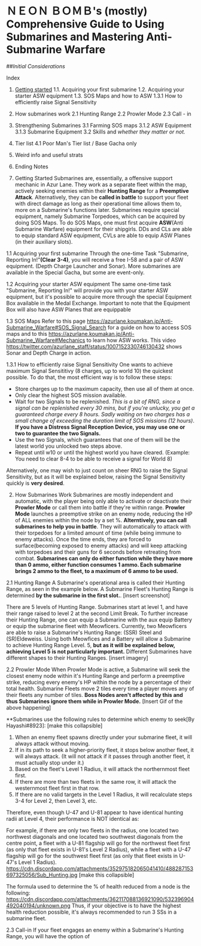 # ＮＥＯＮ ＢＯＭＢ's (mostly) Comprehensive Guide to Using Submarines and Mastering Anti-Submarine Warfare


##_Initial Considerations_

Index

1. [Getting started](#getstart)
  1.1. Acquiring your first submarine
  1.2. Acquiring your starter ASW equipment 
  1.3. SOS Maps and how to ASW
    1.3.1 How to efficiently raise Signal Sensitivity

2. How submarines work
  2.1 Hunting Range
  2.2 Prowler Mode 
  2.3 Call - in

3. Strengthening Submarines
  3.1 Farming SOS maps 
    3.1.2 ASW Equipment
    3.1.3 Submarine Equipment
  3.2 Skills and *whether they matter or not.*

4. Tier list
  4.1 Poor Man's Tier list / Base Gacha only

5. Weird info and useful strats 

6. Ending Notes





1. <a name="getstart">Getting Started</a>
   Submarines are, essentially, a offensive support mechanic in Azur Lane. They work as a separate fleet within the map, actively seeking enemies within their **Hunting Range** for a **Preemptive Attack**. Alternatively, they can be **called in battle** to support your fleet with direct damage as long as their operational time allows them to, more on a Submarine's functions later.
   Submarines require special equipment, namely Submarine Torpedoes, which can be acquired by doing SOS Maps. To do SOS Maps, one must first acquire **ASW**(Anti Submarine Warfare) equipment for their shipgirls. DDs and CLs are able to equip standard ASW equipment, CVLs are able to equip ASW Planes (in their auxiliary slots). 
   
1.1 Acquiring your first submarine
  Through the one-time Task "Submarine, Reporting In!"**(Clear 3-4)**, you will receive a free I-58 and a pair of ASW equipment. (Depth Charge Launcher and Sonar).
  More submarines are available in the Special Gacha, but some are event-only. 
  
1.2 Acquiring your starter ASW equipment
  The same one-time task "Submarine, Reporting In!" will provide you with your starter ASW equipment, but it's possible to acquire more through the special Equipment Box available in the Medal Exchange. Important to note that the Equipment Box will also have ASW Planes that are equippable 
  
 1.3 SOS Maps
  Refer to this page https://azurlane.koumakan.jp/Anti-Submarine_Warfare#SOS_Signal_Search for a guide on how to access SOS maps and to this https://azurlane.koumakan.jp/Anti-Submarine_Warfare#Mechanics to learn how ASW works. This video https://twitter.com/azurlane_staff/status/1007152330746130432 shows Sonar and Depth Charge in action. 
  
 1.3.1 How to efficiently raise Signal Sensitivity
  One wants to achieve maximum Signal Sensititivy (8 charges, up to world 10) the quickest possible. To do that, the most efficient way is to follow these steps:
  - Store charges up to the maximum capacity, then use all of them at once.
  - Only clear the highest SOS mission available.
  - Wait for two Signals to be replenished. *This is a bit of RNG, since a signal can be replenished every 30 mins, but if you're unlucky, you get a guaranteed charge every 8 hours. Sadly waiting on two charges has a small change of exceeding the duration limit of SOS missions (12 hours)*. **If you have a Distress Signal Reception Device, you may use one or two to guarantee the two Signals.**
  - Use the two Signals, which guarantees that one of them will be the latest world you unlocked two steps above.
  - Repeat until w10 or until the highest world you have cleared. (Example: You need to clear 8-4 to be able to receive a signal for World 8)
 
  Alternatively, one may wish to just count on sheer RNG to raise the Signal Sensitivity, but as it will be explained below, raising the Signal Sensitivity quickly is **very desired**.
  
  
2. How Submarines Work
  Submarines are mostly independent and automatic, with the player being only able to activate or deactivate their **Prowler Mode** or call them into battle if they're within range. 
  **Prowler Mode** launches a preemptive strike on an enemy node, reducing the HP of ALL enemies within the node by a set %. 
  **Alterntively, you can call submarines to help you in battle**. They will automatically to attack with their torpedoes for a limited amount of time (while being immune to enemy attacks). Once the time ends, they are forced to surface(becoming exposed to enemy attacks) and will keep attacking with torpedoes and their guns for 6 seconds before retreating from combat. 
   **Submarines can only do either function while they have more than 0 ammo, either function consumes 1 ammo. Each submarine brings 2 ammo to the fleet, to a maximum of 6 ammo to be used.**
  
2.1 Hunting Range
  A Submarine's operational area is called their Hunting Range, as seen in the example below. A Submarine Fleet's Hunting Range is determined **by the submarine in the first slot.**. 
  [insert screenshot]
  
 
  
 There are 5 levels of Hunting Range. Submarines start at level 1, and have their range raised to level 2 at the second Limit Break. To further increase their Hunting Range, one can equip a Submarine with the aux equip Battery or equip the submarine fleet with Meowficers. Currently, two Meowficers are able to raise a Submarine's Hunting Range: (SSR) Steel and (SR)Eldeweiss. Using both Meowfices and a Battery will allow a Submarine to achieve Hunting Range Level. 5, **but as it will be explained below, achieving Level 5 is not particularly important.**
  Different Submarines have different shapes to their Hunting Ranges.
  [insert imagery] 
 
2.2 Prowler Mode 
  When Prowler Mode is active, a Submarine will seek the closest enemy node within it's Hunting Range and perform a preemptive strike, reducing every enemy's HP within the node by a percentage of their total health. Submarine Fleets move 2 tiles every time a player moves any of their fleets any number of tiles. **Boss Nodes aren't affected by this and thus Submarines ignore them while in Prowler Mode.** 
  [Insert Gif of the above happening]
  
  **Submarines use the following rules to determine which enemy to seek[By Hayashi#8923]:
  [make this collapsible]
1. When an enemy fleet spawns directly under your submarine fleet, it will always attack without moving.
2. If in its path to seek a higher-priority fleet, it stops below another fleet, it will always attack. (It will not attack if it passes through another fleet, it must actually stop under it.)
3. Based on the fleet's Level 1 Radius, it will attack the northernmost fleet first.
4. If there are more than two fleets in the same row, it will attack the westernmost fleet first in that row.
5. If there are no valid targets in the Level 1 Radius, it will recalculate steps 3-4 for Level 2, then Level 3, etc.

Therefore, even though U-47 and U-81 appear to have identical hunting radii at Level 4, their performance is NOT identical as:

For example, if there are only two fleets in the radius, one located two northwest diagonals and one located two southwest diagonals from the centre point, a fleet with a U-81 flagship will go for the northwest fleet first (as only that fleet exists in U-81's Level 2 Radius), while a fleet with a U-47 flagship will go for the southwest fleet first (as only that fleet exists in U-47's Level 1 Radius).
https://cdn.discordapp.com/attachments/352975182065041410/488287153697325056/Sub_Hunting.jpg
[make this collapsible]

The formula used to determine the % of health reduced from a node is the following:
https://cdn.discordapp.com/attachments/362117088136921090/532396904492040194/unknown.png
Thus, if your objective is to have the highest health reduction possible, it's always recommended to run 3 SSs in a submarine fleet.

2.3 Call-in 
  If your fleet engages an enemy within a Submarine's Hunting Range, you will have the option of 

